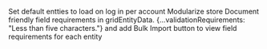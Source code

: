 Set default entties to load on log in per account
Modularize store
Document friendly field requirements in gridEntityData. {...validationRequirements: "Less than five characters."} and add Bulk Import button to view field requirements for each entity